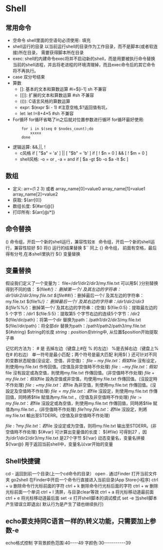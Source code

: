 # Shell
## 常用命令
- 空命令
    shell里面的空语句必须使用`:` 填充
- shell运行的目录
    以当前运行shell的目录作为工作目录，而不是脚本(或者软连接)所在目录， 需要获得脚本所在目录
- exec: shell的内建命令exec将并不启动新的shell，而是用要被执行命令替换当前的shell进程，并且将老进程的环境清理掉，而且exec命令后的其它命令将不再执行。
- case 双分号结束
- 算数
    - []:      基本的文本和算数运算 #i=$[i-1]  sh 不兼容  
    - [[]]:    扩展的文本和算数运算 #sh 不兼容  
    - (()):    C语言风格的算数运算
    - expr:    $(expr $i - 1) #注意空格,$?返回值有坑，
    - let:     let I=8+4*5 #sh 不兼容
- For循环
    for循环省略了in之后就对位置参数进行循环
    for循环最好使用:
    ```
        for i in $(seq 0 $nodes_count);do
            xxxxx
        done
    ```
- 逻辑运算: &&,||, !
    - c风格
    if [ "$a" = 'a' ] || [ "$b" = 'b' ]
    if [ ! $n = 0 ] && [ ! $m = 0 ]
    - shell风格: -o = or , -a = and
    if [ $a -gt $b -o $a -lt $c ]
## 数组
- 定义: 
    arr=(1 2 3)
    或者
    array_name[0]=value0
    array_name[1]=value1
    array_name[2]=value2
- 获取: ${arr[0]}
- 数组长度: ${#arr[@]}
- 打印所有: ${arr[@/*]}

## 命令替换
()      命令组，开启一个新的shell运行，兼容性较``差
``      命令组，开启一个新的shell运行，兼容性较好
$()     将() 运行的结果替换
$``     同上
{}      命令组， 前面有空格，最后得有分号,在本shell里执行
${}     变量替换
## 变量替换
假设我们定义了一个变量为：
file=/dir1/dir2/dir3/my.file.txt
可以用${ }分别替换得到不同的值：
${file#*/}： 删掉第一个/ 及其左边的字符串：dir1/dir2/dir3/my.file.txt
${file##*/}：删掉最后一个/  及其左边的字符串：my.file.txt
${file%/*}： 删掉最后一个/  及其右边的字符串：/dir1/dir2/dir3
${file%%/*}：删掉第一个/  及其右边的字符串：(空值)
${file:0:5}：提取最左边的5 个字节：/dir1
${file:5:5}：提取第5 个字节右边的连续5个字节：/dir2
${file/dir/path}：将第一个dir 替换为path：/path1/dir2/dir3/my.file.txt
${file//dir/path}：将全部dir 替换为path：/path1/path2/path3/my.file.txt
${#string}	$string的长度
${string:position}	在$string中, 从位置$position开始提取子串

记忆的方法为：
\# 是 去掉左边（键盘上#在 % 的左边）
%是去掉右边（键盘上% 在# 的右边）
单一符号是最小匹配；两个符号是最大匹配
利用${ } 还可针对不同的变数状态赋值(沒设定、空值、非空值)： 
${file-my.file.txt} ：假如$file 沒有设定，則使用my.file.txt 作传回值。(空值及非空值時不作处理) 
${file:-my.file.txt} ：假如$file 沒有設定或為空值，則使用my.file.txt 作傳回值。(非空值時不作处理)
${file+my.file.txt} ：假如$file 設為空值或非空值，均使用my.file.txt 作傳回值。(沒設定時不作处理)
${file:+my.file.txt} ：若$file 為非空值，則使用my.file.txt 作傳回值。(沒設定及空值時不作处理)
${file=my.file.txt} ：若$file 沒設定，則使用my.file.txt 作傳回值，同時將$file 賦值為my.file.txt 。(空值及非空值時不作处理)
${file:=my.file.txt} ：若$file 沒設定或為空值，則使用my.file.txt 作傳回值，同時將$file 賦值為my.file.txt 。(非空值時不作处理)
${file?my.file.txt} ：若$file 沒設定，則將my.file.txt 輸出至STDERR。(空值及非空值時不作处理)

${file:?my.file.txt} ：若$file 没设定或为空值，则将my.file.txt 输出至STDERR。(非空值時不作处理)
${#var} 可计算出变量值的长度：
${#file} 可得到27 ，因为/dir1/dir2/dir3/my.file.txt 是27个字节
${!var} 动态变量名，变量名拼接
${!var@} 用于返回当前shell中，变量名以var开始的变量

## Shell快捷键
cd -    返回到前一个目录(上一个cd命令的目录）
open . 通过Finder 打开当前文件夹
go2shell 在Finder中开启一个命令行直接进入当前目录(App Store小程序)
ctrl + u 删除命令行光标前面的字符
ctrl + k 删除命令行光标后面的字符
ctrl + w 删除光标前面一个单词
ctrl + l  清屏，与目录clear等效
ctrl + a 将光标移动道最前面
ctrl + e 将光标移动道最后面
set -x 打开shell脚本的调试模式
set -e 当shell脚本产生错误立即退出( 默认行为是产生了错也继续执行)

## echo要支持同C语言一样的\转义功能，只需要加上参数-e
echo格式控制
字背景颜色范围:40----49 
字颜色:30-----------39 